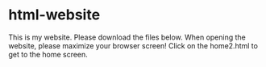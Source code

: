 # html-website
This is my website. Please download the files below. When opening the website, please maximize your browser screen!
Click on the home2.html to get to the home screen.
